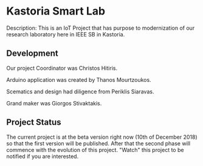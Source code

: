 # Kastoria Smart Lab
Description: This is an IoT Project that has purpose to modernization of our research laboratory here in IEEE SB in Kastoria.

## Development
Our project Coordinator was Christos Hitiris.

Arduino application was created by Thanos Mourtzoukos.

Scematics and design had diligence from Periklis Siaravas.

Grand maker was Giorgos Stivaktakis.

## Project Status
The current project is at the beta version right now (10th of December 2018) so that the first version will be published. After that the second phase will commence with the evolution of this project. "Watch" this project to be notified if you are interested.
